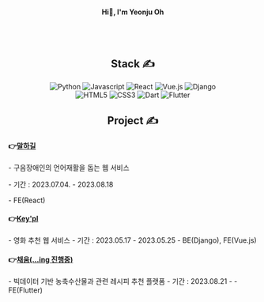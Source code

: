 <div align="center">
<h4>Hi👋, I'm Yeonju Oh</h4>

<br/>
<br/>

## **Stack ✍**

<img alt="Python" src="https://img.shields.io/badge/Python-3776AB?&style=for-the-badge&logo=Python&logoColor=white"/>
<img alt="Javascript" src="https://img.shields.io/badge/javascript-F7DF1E?&style=for-the-badge&logo=javascript&logoColor=white"/>
<img alt="React" src="https://img.shields.io/badge/react-61DAFB?&style=for-the-badge&logo=react&logoColor=white"/>
<img alt="Vue.js" src="https://img.shields.io/badge/vuedotjs-4FC08D?&style=for-the-badge&logo=vuedotjs&logoColor=white"/>
<img alt="Django" src="https://img.shields.io/badge/django-092E20?&style=for-the-badge&logo=django&logoColor=white"/>
<br/>
<img alt="HTML5" src="https://img.shields.io/badge/html5-E34F26?&style=for-the-badge&logo=html5&logoColor=white"/>
<img alt="CSS3" src="https://img.shields.io/badge/css3-1572B6?&style=for-the-badge&logo=css3&logoColor=white"/>
<img alt="Dart" src="https://img.shields.io/badge/dart-0175C2?&style=for-the-badge&logo=dart&logoColor=white"/>
<img alt="Flutter" src="https://img.shields.io/badge/flutter-02569B?&style=for-the-badge&logo=flutter&logoColor=white"/>


## **Project ✍**
</div>

#### 👉[말하길](https://github.com/Speaking-Path)
\- 구음장애인의 언어재활을 돕는 웹 서비스


\- 기간 : 2023.07.04. - 2023.08.18


\- FE(React)
  <br/>

#### 👉[Key'pl](https://github.com/OH-Yeonju/WebProject)
\- 영화 추천 웹 서비스
\- 기간 : 2023.05.17 - 2023.05.25
\- BE(Django), FE(Vue.js)
  <br/>

#### 👉[채움(...ing 진행중)]()
\- 빅데이터 기반 농축수산물과 관련 레시피 추천 플랫폼
\- 기간 : 2023.08.21 - 
\- FE(Flutter)
  <br/>

